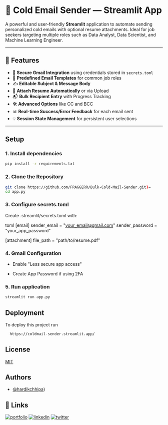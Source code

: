 # 📧 Cold Email Sender — Streamlit App

A powerful and user-friendly **Streamlit** application to automate sending personalized cold emails with optional resume attachments. Ideal for job seekers targeting multiple roles such as Data Analyst, Data Scientist, and Machine Learning Engineer.

---

## 🚀 Features

- 🔐 **Secure Gmail Integration** using credentials stored in `secrets.toml`
- 🧩 **Predefined Email Templates** for common job roles
- ✍️ **Editable Subject & Message Body**
- 📎 **Attach Resume Automatically** or via Upload
- 📬 **Bulk Recipient Entry** with Progress Tracking
- 🛠️ **Advanced Options** like CC and BCC
- 📊 **Real-time Success/Error Feedback** for each email sent
- 💡 **Session State Management** for persistent user selections

---
## Setup
### 1. Install dependencies
```bash
pip install -r requirements.txt
```
### 2. Clone the Repository

```bash
git clone https://github.com/FRAGGERR/Bulk-Cold-Mail-Sender.git)=
cd app.py
```

### 3. Configure secrets.toml
Create .streamlit/secrets.toml with:

toml
[email]
sender_email = "your_email@gmail.com"
sender_password = "your_app_password"

[attachment]
file_path = "path/to/resume.pdf"

### 4. Gmail Configuration
- Enable "Less secure app access"

- Create App Password if using 2FA

### 5. Run application
```bash
streamlit run app.py
```


## Deployment

To deploy this project run

```bash
  https://coldmail-sender.streamlit.app/
```

## License

[MIT](https://choosealicense.com/licenses/mit/)


## Authors

- [@hardikchhipa](https://github.com/FRAGGERR))
## 🔗 Links
[![portfolio](https://img.shields.io/badge/Kaggle-000?style=for-the-badge&logo=ko-fi&logoColor=white)]([https://katherineoelsner.com/](https://www.kaggle.com/hardikchhipa28))
[![linkedin](https://img.shields.io/badge/linkedin-0A66C2?style=for-the-badge&logo=linkedin&logoColor=white)](https://www.linkedin.com/in/hardik-chhipa-303040242/)
[![twitter](https://img.shields.io/badge/twitter-1DA1F2?style=for-the-badge&logo=twitter&logoColor=white)](https://x.com/HardikChhipa)
